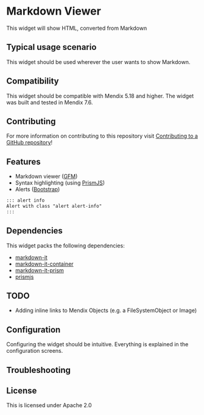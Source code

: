 Markdown Viewer
===

This widget will show HTML, converted from Markdown

## Typical usage scenario

This widget should be used wherever the user wants to show Markdown.

## Compatibility

This widget should be compatible with Mendix 5.18 and higher. The widget was built and tested in Mendix 7.6.

## Contributing

For more information on contributing to this repository visit [Contributing to a GitHub repository](https://docs.mendix.com/howto/collaboration-project-management/contribute-to-a-github-repository)!

## Features

- Markdown viewer ([GFM](https://github.github.com/gfm/))
- Syntax highlighting (using [PrismJS](http://prismjs.com/))
- Alerts ([Bootstrap](https://getbootstrap.com/docs/3.3/components/#alerts-examples))

```markdown
::: alert info
Alert with class "alert alert-info"
:::
```

## Dependencies

This widget packs the following dependencies:

- [markdown-it](https://www.npmjs.com/package/markdown-it)
- [markdown-it-container](https://www.npmjs.com/package/markdown-it-container)
- [markdown-it-prism](https://www.npmjs.com/package/markdown-it-prism)
- [prismjs](https://www.npmjs.com/package/prismjs)

## TODO

- Adding inline links to Mendix Objects (e.g. a FileSystemObject or Image)

## Configuration

Configuring the widget should be intuitive. Everything is explained in the configuration screens.

## Troubleshooting

## License

This is licensed under Apache 2.0

